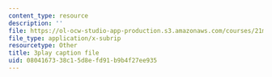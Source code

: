```yaml
---
content_type: resource
description: ''
file: https://ol-ocw-studio-app-production.s3.amazonaws.com/courses/21m-355-musical-improvisation-spring-2013/0804167338c15d8efd91b9b4f27ee935_l5J-t5NcHuQ.srt
file_type: application/x-subrip
resourcetype: Other
title: 3play caption file
uid: 08041673-38c1-5d8e-fd91-b9b4f27ee935
---
```

